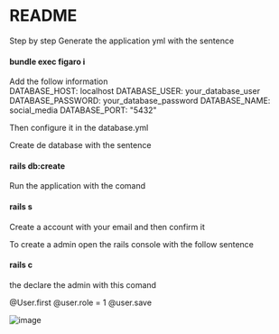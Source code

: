 # README

Step by step
Generate the application yml with the sentence 

#### bundle exec figaro i

Add the follow information  
DATABASE_HOST: localhost
DATABASE_USER: your_database_user
DATABASE_PASSWORD: your_database_password
DATABASE_NAME: social_media
DATABASE_PORT: "5432"

Then configure it in the database.yml


Create de database with the sentence 

#### rails db:create

Run the application with the comand 

#### rails s

Create a account with your email and then confirm it


To create a admin open the rails console with the follow sentence 

#### rails c

the declare the admin with this comand

@User.first
@user.role = 1
@user.save




![image](https://github.com/user-attachments/assets/6dbb0bdb-601d-4958-9352-a01a6faec832)
